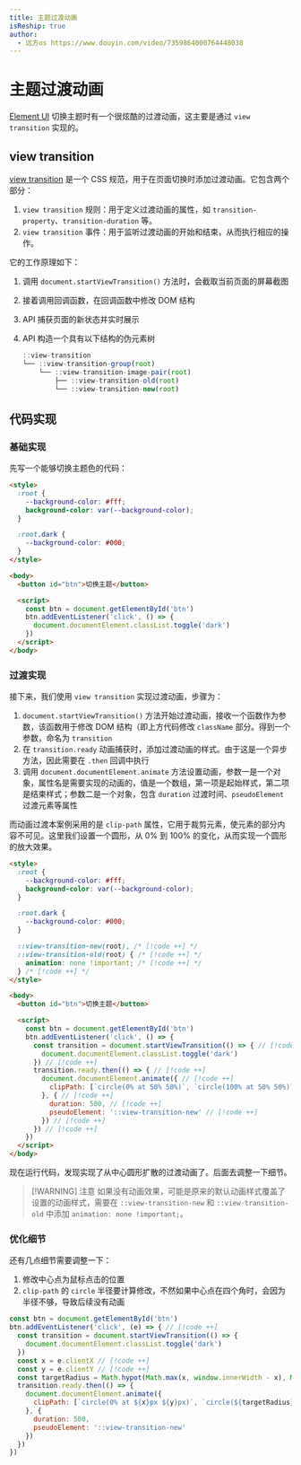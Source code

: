 ```yaml
---
title: 主题过渡动画
isReship: true
author:
  - 远方os https://www.douyin.com/video/7359864000764448038
---
```


# 主题过渡动画

[Element UI](https://element.eleme.io/#/zh-CN/component/theme) 切换主题时有一个很炫酷的过渡动画，这主要是通过 `view transition` 实现的。

## view transition

[view transition](https://developer.mozilla.org/zh-CN/docs/Web/API/View_Transition_API) 是一个 CSS 规范，用于在页面切换时添加过渡动画。它包含两个部分：

1. `view transition` 规则：用于定义过渡动画的属性，如 `transition-property`、`transition-duration` 等。
2. `view transition` 事件：用于监听过渡动画的开始和结束，从而执行相应的操作。

它的工作原理如下：

1. 调用 `document.startViewTransition()` 方法时，会截取当前页面的屏幕截图
2. 接着调用回调函数，在回调函数中修改 DOM 结构
3. API 捕获页面的新状态并实时展示
4. API 构造一个具有以下结构的伪元素树

    ```js
    ::view-transition
    └── ::view-transition-group(root)
        └── ::view-transition-image-pair(root)
            ├── ::view-transition-old(root)
            └── ::view-transition-new(root)
    ```

## 代码实现

### 基础实现

先写一个能够切换主题色的代码：

```html
<style>
  :root {
    --background-color: #fff;
    background-color: var(--background-color);
  }

  :root.dark {
    --background-color: #000;
  }
</style>

<body>
  <button id="btn">切换主题</button>

  <script>
    const btn = document.getElementById('btn')
    btn.addEventListener('click', () => {
      document.documentElement.classList.toggle('dark')
    })
  </script>
</body>
```

### 过渡实现

接下来，我们使用 `view transition` 实现过渡动画，步骤为：
1. `document.startViewTransition()` 方法开始过渡动画，接收一个函数作为参数，该函数用于修改 DOM 结构（即上方代码修改 `className` 部分。得到一个参数，命名为 `transition`
2. 在 `transition.ready` 动画捕获时，添加过渡动画的样式。由于这是一个异步方法，因此需要在 `.then` 回调中执行
3. 调用 `document.documentElement.animate` 方法设置动画，参数一是一个对象，属性名是需要实现的动画的，值是一个数组，第一项是起始样式，第二项是结束样式；参数二是一个对象，包含 `duration` 过渡时间、`pseudoElement` 过渡元素等属性

而动画过渡本案例采用的是 `clip-path` 属性，它用于裁剪元素，使元素的部分内容不可见。这里我们设置一个圆形，从 0% 到 100% 的变化，从而实现一个圆形的放大效果。

```html
<style>
  :root {
    --background-color: #fff;
    background-color: var(--background-color);
  }

  :root.dark {
    --background-color: #000;
  }

  ::view-transition-new(root), /* [!code ++] */
  ::view-transition-old(root) { /* [!code ++] */
    animation: none !important; /* [!code ++] */
  } /* [!code ++] */
</style>

<body>
  <button id="btn">切换主题</button>

  <script>
    const btn = document.getElementById('btn')
    btn.addEventListener('click', () => {
      const transition = document.startViewTransition(() => { // [!code ++]
        document.documentElement.classList.toggle('dark')
      }) // [!code ++]
      transition.ready.then(() => { // [!code ++]
        document.documentElement.animate({ // [!code ++]
          clipPath: [`circle(0% at 50% 50%)`, `circle(100% at 50% 50%)`], // [!code ++]
        }, { // [!code ++]
          duration: 500, // [!code ++]
          pseudoElement: '::view-transition-new' // [!code ++]
        }) // [!code ++]
      }) // [!code ++]
    })
  </script>
</body>
```

现在运行代码，发现实现了从中心圆形扩散的过渡动画了。后面去调整一下细节。

> [!WARNING] 注意
> 如果没有动画效果，可能是原来的默认动画样式覆盖了设置的动画样式，需要在 `::view-transition-new` 和 `::view-transition-old` 中添加 `animation: none !important;`。

### 优化细节

还有几点细节需要调整一下：
1. 修改中心点为鼠标点击的位置
2. `clip-path` 的 `circle` 半径要计算修改，不然如果中心点在四个角时，会因为半径不够，导致后续没有动画

```js
const btn = document.getElementById('btn')
btn.addEventListener('click', (e) => { // [!code ++]
  const transition = document.startViewTransition(() => {
    document.documentElement.classList.toggle('dark')
  })
  const x = e.clientX // [!code ++]
  const y = e.clientY // [!code ++]
  const targetRadius = Math.hypot(Math.max(x, window.innerWidth - x), Math.max(y, window.innerHeight - y)) // [!code ++]
  transition.ready.then(() => {
    document.documentElement.animate({
      clipPath: [`circle(0% at ${x}px ${y}px)`, `circle(${targetRadius}px at ${x}px ${y}px)`], // [!code ++]
    }, {
      duration: 500,
      pseudoElement: '::view-transition-new'
    })
  })
})
```